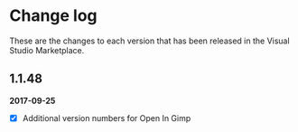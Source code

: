# Change log

These are the changes to each version that has been released in the Visual Studio Marketplace.

## 1.1.48
**2017-09-25**
- [x] Additional version numbers for Open In Gimp


